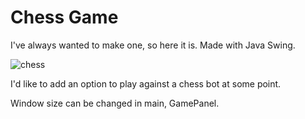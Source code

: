 # Chess Game

I've always wanted to make one, so here it is. Made with Java Swing. 

![chess](https://github.com/user-attachments/assets/437895af-8d06-43a2-8333-1a33cdd83e60)

I'd like to add an option to play against a chess bot at some point.

Window size can be changed in main, GamePanel.
